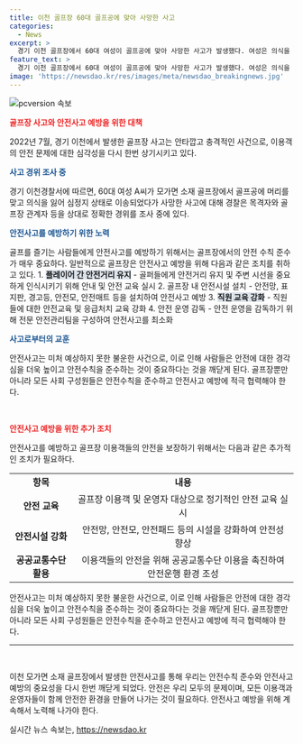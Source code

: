 ```yaml
---
title: 이천 골프장 60대 골프공에 맞아 사망한 사고
categories:
  - News
excerpt: >
  경기 이천 골프장에서 60대 여성이 골프공에 맞아 사망한 사고가 발생했다. 여성은 의식을 잃고 병원으로 옮겨졌지만 결국 사망했다. 경찰은 사고 경위를 조사 중이다.
feature_text: >
  경기 이천 골프장에서 60대 여성이 골프공에 맞아 사망한 사고가 발생했다. 여성은 의식을 잃고 병원으로 옮겨졌지만 결국 사망했다. 경찰은 사고 경위를 조사 중이다.
image: 'https://newsdao.kr/res/images/meta/newsdao_breakingnews.jpg'
---
```


<p><img src="https://newsdao.kr/res/images/meta/newsdao_breakingnews.jpg" alt="pcversion 속보" /></p>

<p><b><span style="color: #ee2323;">골프장 사고와 안전사고 예방을 위한 대책</span></b></p>

<p>2022년 7월, 경기 이천에서 발생한 골프장 사고는 안타깝고 충격적인 사건으로, 이용객의 안전 문제에 대한 심각성을 다시 한번 상기시키고 있다.</p>

<p><b><span style="color: #1a5490;">사고 경위 조사 중</span></b></p>

<p>경기 이천경찰서에 따르면, 60대 여성 A씨가 모가면 소재 골프장에서 골프공에 머리를 맞고 의식을 잃어 심정지 상태로 이송되었다가 사망한 사고에 대해 경찰은 목격자와 골프장 관계자 등을 상대로 정확한 경위를 조사 중에 있다.</p>

<p><b><span style="color: #1a5490;">안전사고를 예방하기 위한 노력</span></b></p>

<p>골프를 즐기는 사람들에게 안전사고를 예방하기 위해서는 골프장에서의 안전 수칙 준수가 매우 중요하다. 일반적으로 골프장은 안전사고 예방을 위해 다음과 같은 조치를 취하고 있다.
1. <b><span style="background-color: #21538527;">플레이어 간 안전거리 유지</span></b>
   - 골퍼들에게 안전거리 유지 및 주변 시선을 중요하게 인식시키기 위해 안내 및 안전 교육 실시
2. 골프장 내 안전시설 설치
   - 안전망, 표지판, 경고등, 안전모, 안전매트 등을 설치하여 안전사고 예방
3. <b><span style="background-color: #21538527;">직원 교육 강화</span></b>
   - 직원들에 대한 안전교육 및 응급처치 교육 강화
4. 안전 운영 감독
   - 안전 운영을 감독하기 위해 전문 안전관리팀을 구성하여 안전사고를 최소화</p>

<p><b><span style="color: #1a5490;">사고로부터의 교훈</span></b></p>

<p>안전사고는 미처 예상하지 못한 불운한 사건으로, 이로 인해 사람들은 안전에 대한 경각심을 더욱 높이고 안전수칙을 준수하는 것이 중요하다는 것을 깨닫게 된다. 골프장뿐만 아니라 모든 사회 구성원들은 안전수칙을 준수하고 안전사고 예방에 적극 협력해야 한다.</p>

<p data-ke-size="size16">&nbsp;</p>

<p><b><span style="color: #ee2323;">안전사고 예방을 위한 추가 조치</span></b></p>

<p>안전사고를 예방하고 골프장 이용객들의 안전을 보장하기 위해서는 다음과 같은 추가적인 조치가 필요하다.</p>

<table>
   <tbody>
      <tr>
         <td style="text-align: center; height: 17px;"><b>항목</b></td>
         <td style="text-align: center; height: 17px;"><b>내용</b></td>
      </tr>
      <tr>
         <td style="text-align: center; height: 17px;"><b>안전 교육</b></td>
         <td style="text-align: center; height: 17px;">골프장 이용객 및 운영자 대상으로 정기적인 안전 교육 실시</td>
      </tr>
      <tr>
         <td style="text-align: center; height: 17px;"><b>안전시설 강화</b></td>
         <td style="text-align: center; height: 17px;">안전망, 안전모, 안전패드 등의 시설을 강화하여 안전성 향상</td>
      </tr>
      <tr>
         <td style="text-align: center; height: 17px;"><b>공공교통수단 활용</b></td>
         <td style="text-align: center; height: 17px;">이용객들의 안전을 위해 공공교통수단 이용을 촉진하여 안전운행 환경 조성</td>
      </tr>
   </tbody>
</table>

<p>안전사고는 미처 예상하지 못한 불운한 사건으로, 이로 인해 사람들은 안전에 대한 경각심을 더욱 높이고 안전수칙을 준수하는 것이 중요하다는 것을 깨닫게 된다. 골프장뿐만 아니라 모든 사회 구성원들은 안전수칙을 준수하고 안전사고 예방에 적극 협력해야 한다.</p>

<hr>

<p data-ke-size="size16">&nbsp;</p>

<p>이천 모가면 소재 골프장에서 발생한 안전사고를 통해 우리는 안전수칙 준수와 안전사고 예방의 중요성을 다시 한번 깨닫게 되었다. 안전은 우리 모두의 문제이며, 모든 이용객과 운영자들이 함께 안전한 환경을 만들어 나가는 것이 필요하다. 안전사고 예방을 위해 계속해서 노력해 나가야 한다.</p>
실시간 뉴스 속보는, <a href="https://newsdao.kr" rel="dofollow">https://newsdao.kr</a>


